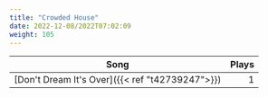 ```yaml
---
title: "Crowded House"
date: 2022-12-08/2022T07:02:09
weight: 105
---
```




 Song | Plays 
----- | -----:
[Don't Dream It's Over]({{< ref "t42739247">}}) | 1
